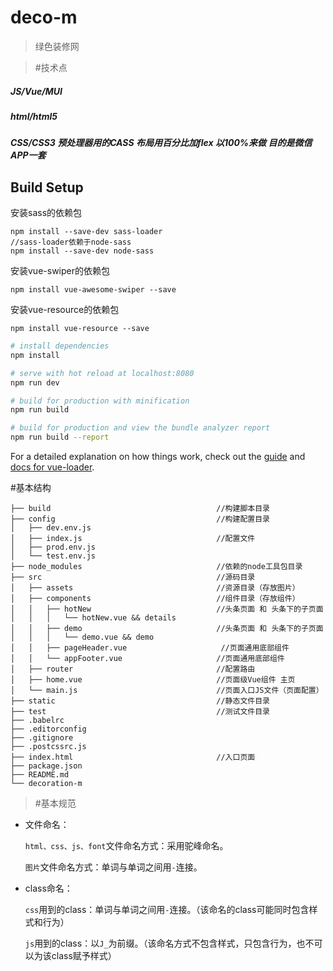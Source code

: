 # deco-m

> 绿色装修网

> #技术点

##### JS/Vue/MUI

##### html/html5

##### CSS/CSS3 预处理器用的CASS 布局用百分比加flex 以100%来做 目的是微信APP一套

## Build Setup

安装sass的依赖包

```
npm install --save-dev sass-loader
//sass-loader依赖于node-sass
npm install --save-dev node-sass
```
安装vue-swiper的依赖包

```
npm install vue-awesome-swiper --save
```

安装vue-resource的依赖包

```
npm install vue-resource --save
```

``` bash
# install dependencies
npm install

# serve with hot reload at localhost:8080
npm run dev

# build for production with minification
npm run build

# build for production and view the bundle analyzer report
npm run build --report
```

For a detailed explanation on how things work, check out the [guide](http://vuejs-templates.github.io/webpack/) and [docs for vue-loader](http://vuejs.github.io/vue-loader).


#基本结构

```
├── build                                     //构建脚本目录
├── config                                    //构建配置目录
│   ├── dev.env.js
│   ├── index.js                              //配置文件
│   ├── prod.env.js
│   └── test.env.js
├── node_modules                              //依赖的node工具包目录
├── src                                       //源码目录
│   ├── assets                                //资源目录（存放图片）
│   ├── components                            //组件目录（存放组件）
│   │   ├── hotNew                            //头条页面 和 头条下的子页面
│   │   │   └── hotNew.vue && details
│   │   ├── demo                              //头条页面 和 头条下的子页面
│   │   │   └── demo.vue && demo
│   │   ├── pageHeader.vue                     //页面通用底部组件
│   │   └── appFooter.vue                     //页面通用底部组件
│   ├── router                                //配置路由
│   ├── home.vue                              //页面级Vue组件 主页
│   └── main.js                               //页面入口JS文件（页面配置）
├── static                                    //静态文件目录
├── test                                      //测试文件目录
├── .babelrc
├── .editorconfig
├── .gitignore
├── .postcssrc.js
├── index.html                                //入口页面
├── package.json
├── README.md
└── decoration-m
```

> #基本规范

- 文件命名：

	`html、css、js、font`文件命名方式：采用驼峰命名。

	`图片`文件命名方式：单词与单词之间用`-`连接。

- class命名：

	`css`用到的class：单词与单词之间用`-`连接。（该命名的class可能同时包含样式和行为）

	`js`用到的class：以`J_`为前缀。（该命名方式不包含样式，只包含行为，也不可以为该class赋予样式）
